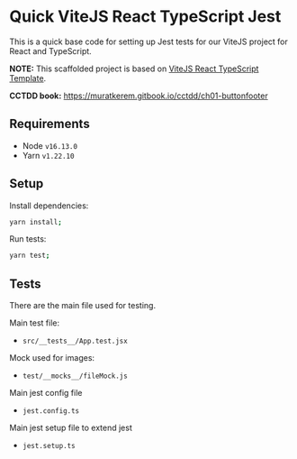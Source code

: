 # Quick ViteJS React TypeScript Jest

This is a quick base code for setting up Jest tests for our ViteJS project for
React and TypeScript.

**NOTE:** This scaffolded project is based on
[ViteJS React TypeScript Template](https://github.com/vitejs/vite/tree/main/packages/create-vite/template-react-ts).

**CCTDD book:** https://muratkerem.gitbook.io/cctdd/ch01-buttonfooter 

## Requirements

- Node `v16.13.0`
- Yarn `v1.22.10`

## Setup

Install dependencies:

```bash
yarn install;
```

Run tests:

```bash
yarn test;
```

## Tests

There are the main file used for testing.

Main test file:

- `src/__tests__/App.test.jsx`

Mock used for images:

- `test/__mocks__/fileMock.js`

Main jest config file

- `jest.config.ts`

Main jest setup file to extend jest

- `jest.setup.ts`

